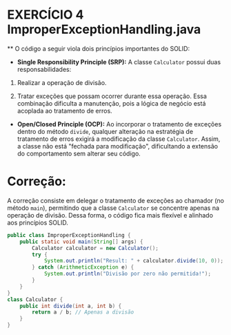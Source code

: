 # **EXERCÍCIO 4 ImproperExceptionHandling.java**

** O código a seguir viola dois princípios importantes do SOLID: 

- **Single Responsibility Principle (SRP):** A classe `Calculator` possui duas responsabilidades: 

1. Realizar a operação de divisão. 

2. Tratar exceções que possam ocorrer durante essa operação. Essa combinação dificulta a manutenção, pois a lógica de negócio está acoplada ao tratamento de erros.

 - **Open/Closed Principle (OCP):** Ao incorporar o tratamento de exceções dentro do método `divide`, qualquer alteração na estratégia de tratamento de erros exigirá a modificação da classe `Calculator`. Assim, a classe não está "fechada para modificação", dificultando a extensão do comportamento sem alterar seu código.

# **Correção**:

A correção consiste em delegar o tratamento de exceções ao chamador (no método `main`), permitindo que a classe `Calculator` se concentre apenas na operação de divisão. Dessa forma, o código fica mais flexível e alinhado aos princípios SOLID.

```java 
public class ImproperExceptionHandling {
    public static void main(String[] args) {
        Calculator calculator = new Calculator();
        try {
            System.out.println("Result: " + calculator.divide(10, 0));
        } catch (ArithmeticException e) {
            System.out.println("Divisão por zero não permitida!");
        }
    }
}
class Calculator {
    public int divide(int a, int b) {
        return a / b; // Apenas a divisão
    }
}
```



